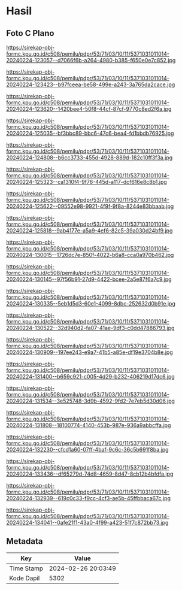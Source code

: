 # Hasil

## Foto C Plano

https://sirekap-obj-formc.kpu.go.id/c508/pemilu/pdpr/53/71/03/10/11/5371031011014-20240224-123057--d7066f6b-a264-4980-b385-f650e0e7c852.jpg

https://sirekap-obj-formc.kpu.go.id/c508/pemilu/pdpr/53/71/03/10/11/5371031011014-20240224-123423--b97fceea-be58-499e-a243-3a765da2cace.jpg

https://sirekap-obj-formc.kpu.go.id/c508/pemilu/pdpr/53/71/03/10/11/5371031011014-20240224-123620--1420bee4-50f8-44cf-87cf-9770c8ed2f6a.jpg

https://sirekap-obj-formc.kpu.go.id/c508/pemilu/pdpr/53/71/03/10/11/5371031011014-20240224-125035--bf3bbc89-bbc6-47c6-bea4-fd1bbdb76925.jpg

https://sirekap-obj-formc.kpu.go.id/c508/pemilu/pdpr/53/71/03/10/11/5371031011014-20240224-124808--b6cc3733-455d-4928-889d-182c10ff3f3a.jpg

https://sirekap-obj-formc.kpu.go.id/c508/pemilu/pdpr/53/71/03/10/11/5371031011014-20240224-125323--ca1310f4-9f76-445d-a117-dcf616e8c8b1.jpg

https://sirekap-obj-formc.kpu.go.id/c508/pemilu/pdpr/53/71/03/10/11/5371031011014-20240224-125622--09552e98-9921-4f9f-9f8a-8244e83bbaab.jpg

https://sirekap-obj-formc.kpu.go.id/c508/pemilu/pdpr/53/71/03/10/11/5371031011014-20240224-125818--9ab4177e-a5a9-4ef6-82c5-39a030d24bf9.jpg

https://sirekap-obj-formc.kpu.go.id/c508/pemilu/pdpr/53/71/03/10/11/5371031011014-20240224-130015--1726dc7e-850f-4022-b6a8-cca0a970b462.jpg

https://sirekap-obj-formc.kpu.go.id/c508/pemilu/pdpr/53/71/03/10/11/5371031011014-20240224-130145--97f56b91-27d9-4422-bcee-2a5e87f6a7c9.jpg

https://sirekap-obj-formc.kpu.go.id/c508/pemilu/pdpr/53/71/03/10/11/5371031011014-20240224-130335--5eb1d5d3-60e1-4099-8dbc-252632d0b91e.jpg

https://sirekap-obj-formc.kpu.go.id/c508/pemilu/pdpr/53/71/03/10/11/5371031011014-20240224-130522--32d940d2-fa07-41ae-9df3-c0dd47886793.jpg

https://sirekap-obj-formc.kpu.go.id/c508/pemilu/pdpr/53/71/03/10/11/5371031011014-20240224-130909--197ee243-e9a7-41b5-a85e-df19e3704b8e.jpg

https://sirekap-obj-formc.kpu.go.id/c508/pemilu/pdpr/53/71/03/10/11/5371031011014-20240224-131400--b659c921-c005-4d29-b232-406219d17dc6.jpg

https://sirekap-obj-formc.kpu.go.id/c508/pemilu/pdpr/53/71/03/10/11/5371031011014-20240224-131534--3e525748-3d9b-4592-9fd2-7e7eb5d30d06.jpg

https://sirekap-obj-formc.kpu.go.id/c508/pemilu/pdpr/53/71/03/10/11/5371031011014-20240224-131808--18100774-4140-453b-987e-936a9abbcffa.jpg

https://sirekap-obj-formc.kpu.go.id/c508/pemilu/pdpr/53/71/03/10/11/5371031011014-20240224-132230--cfcd1a60-07ff-4baf-9c6c-36c5b691f8ba.jpg

https://sirekap-obj-formc.kpu.go.id/c508/pemilu/pdpr/53/71/03/10/11/5371031011014-20240224-133436--df65279d-74d8-4659-8d47-8cb12b4bfdfa.jpg

https://sirekap-obj-formc.kpu.go.id/c508/pemilu/pdpr/53/71/03/10/11/5371031011014-20240224-132939--619c0c33-f9cc-4cf3-ae5b-45ffbbaca67c.jpg

https://sirekap-obj-formc.kpu.go.id/c508/pemilu/pdpr/53/71/03/10/11/5371031011014-20240224-134041--0afe21f1-43a0-4f99-a423-51f7c872bb73.jpg


## Metadata

| Key        | Value               |
| ---------- | ------------------- |
| Time Stamp | 2024-02-26 20:03:49 |
| Kode Dapil | 5302                |



